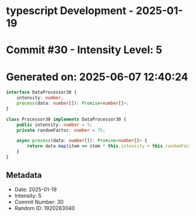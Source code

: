﻿# typescript Development - 2025-01-19
# Commit #30 - Intensity Level: 5
# Generated on: 2025-06-07 12:40:24
```typescript
interface DataProcessor30 {
    intensity: number;
    process(data: number[]): Promise<number[]>;
}

class Processor30 implements DataProcessor30 {
    public intensity: number = 5;
    private randomFactor: number = 75;

    async process(data: number[]): Promise<number[]> {
        return data.map(item => item * this.intensity + this.randomFactor);
    }
}
```
## Metadata
- Date: 2025-01-19
- Intensity: 5
- Commit Number: 30
- Random ID: 1920283040
